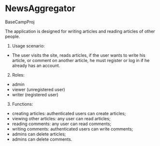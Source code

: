 # NewsAggregator
BaseCampProj

The application is designed for writing articles and reading articles of other people.

1) Usage scenario:
- The user visits the site, reads articles, if the user wants to write his article, or comment on another article, he must   register or log in if he already has an account.

2) Roles:
- admin
- viewer (unregistered user)
- writer (registered user)

3) Functions:
- creating articles: authenticated users can create articles;
- viewing other articles: any user can read articles;
- reading comments: any user can read comments;
- writing comments: authenticated users can write comments;
- admins can delete articles;
- admins can delete comments.
